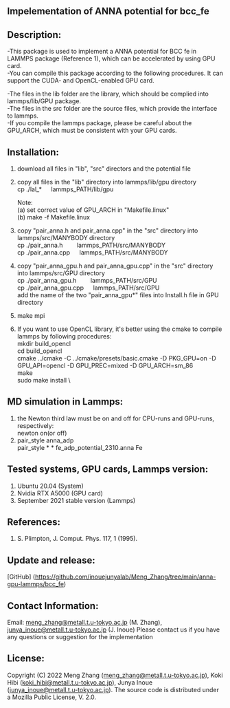 ## Impelementation of ANNA potential for bcc_fe

## Description:
-This package is used to implement a ANNA potential for BCC fe in LAMMPS package (Reference 1), which can be accelerated by using GPU card.\
-You can compile this package according to the following procedures. It can support the CUDA- and OpenCL-enabled GPU card. 

-The files in the lib folder are the library, which should be complied into lammps/lib/GPU package. \
-The files in the src folder are the source files, which provide the interface to lammps. \
-If you compile the lammps package, please be careful about the GPU_ARCH, which must be consistent with your GPU cards. 

## Installation:
1) download all files in "lib", "src" directors and the potential file
2) copy all files in the "lib" directory into lammps/lib/gpu directory \
   cp ./lal_*   lammps_PATH/lib/gpu

   Note: \
   (a) set correct value of GPU_ARCH in "Makefile.linux" \
   (b) make -f Makefile.linux
  
3) copy "pair_anna.h and pair_anna.cpp" in the "src" directory into lammps/src/MANYBODY directory \
   cp ./pair_anna.h     lammps_PATH/src/MANYBODY \
   cp ./pair_anna.cpp   lammps_PATH/src/MANYBODY
  
4) copy "pair_anna_gpu.h and pair_anna_gpu.cpp" in the "src" directory into lammps/src/GPU directory \
   cp ./pair_anna_gpu.h     lammps_PATH/src/GPU \
   cp ./pair_anna_gpu.cpp   lammps_PATH/src/GPU \
   add the name of the two "pair_anna_gpu*" files into Install.h file in GPU directory

5) make mpi

6) If you want to use OpenCL library, it's better using the cmake to compile lammps by following procedures: \
   mkdir build_opencl \
   cd build_opencl \
   cmake ../cmake -C ../cmake/presets/basic.cmake -D PKG_GPU=on -D GPU_API=opencl -D GPU_PREC=mixed -D GPU_ARCH=sm_86 \
   make \
   sudo make install \

## MD simulation in Lammps:
1) the Newton third law must be on and off for CPU-runs and GPU-runs, respectively: \
   newton on(or off)
3) pair_style anna_adp \
   pair_style * * fe_adp_potential_2310.anna Fe
   
## Tested systems, GPU cards, Lammps version:
1) Ubuntu 20.04 (System)
2) Nvidia RTX A5000 (GPU card)
3) September 2021 stable version (Lammps)

## References:
1) S. Plimpton, J. Comput. Phys. 117, 1 (1995).

## Update and release:
[GitHub] (https://github.com/inouejunyalab/Meng_Zhang/tree/main/anna-gpu-lammps/bcc_fe)

## Contact Information:
Email: meng_zhang@metall.t.u-tokyo.ac.jp (M. Zhang), junya_inoue@metall.t.u-tokyo.ac.jp (J. Inoue) Please contact us if you have any questions or suggestion for the implementation

## License:
Copyright (C) 2022 Meng Zhang (meng_zhang@metall.t.u-tokyo.ac.jp), Koki Hibi (koki_hibi@metall.t.u-tokyo.ac.jp), Junya Inoue (junya_inoue@metall.t.u-tokyo.ac.jp). The source code is distributed under a Mozilla Public License, V. 2.0.
